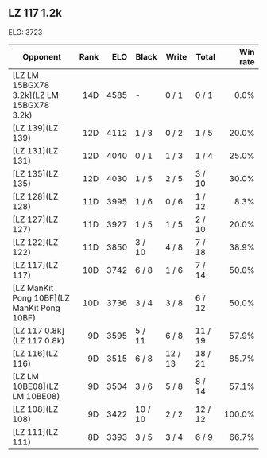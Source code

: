 ## LZ 117 1.2k ##

ELO: 3723

Opponent | Rank | ELO | Black | Write | Total | Win rate
---------|-----:|----:|-------|-------|-------|-------:
[LZ LM 15BGX78 3.2k](LZ LM 15BGX78 3.2k) | 14D | 4585 | - | 0 / 1 | 0 / 1 | 0.0%
[LZ 139](LZ 139) | 12D | 4112 | 1 / 3 | 0 / 2 | 1 / 5 | 20.0%
[LZ 131](LZ 131) | 12D | 4040 | 0 / 1 | 1 / 3 | 1 / 4 | 25.0%
[LZ 135](LZ 135) | 12D | 4030 | 1 / 5 | 2 / 5 | 3 / 10 | 30.0%
[LZ 128](LZ 128) | 11D | 3995 | 1 / 6 | 0 / 6 | 1 / 12 | 8.3%
[LZ 127](LZ 127) | 11D | 3927 | 1 / 5 | 1 / 5 | 2 / 10 | 20.0%
[LZ 122](LZ 122) | 11D | 3850 | 3 / 10 | 4 / 8 | 7 / 18 | 38.9%
[LZ 117](LZ 117) | 10D | 3742 | 6 / 8 | 1 / 6 | 7 / 14 | 50.0%
[LZ ManKit Pong 10BF](LZ ManKit Pong 10BF) | 10D | 3736 | 3 / 4 | 3 / 8 | 6 / 12 | 50.0%
[LZ 117 0.8k](LZ 117 0.8k) | 9D | 3595 | 5 / 11 | 6 / 8 | 11 / 19 | 57.9%
[LZ 116](LZ 116) | 9D | 3515 | 6 / 8 | 12 / 13 | 18 / 21 | 85.7%
[LZ LM 10BE08](LZ LM 10BE08) | 9D | 3504 | 3 / 6 | 5 / 8 | 8 / 14 | 57.1%
[LZ 108](LZ 108) | 9D | 3422 | 10 / 10 | 2 / 2 | 12 / 12 | 100.0%
[LZ 111](LZ 111) | 8D | 3393 | 3 / 5 | 3 / 4 | 6 / 9 | 66.7%
